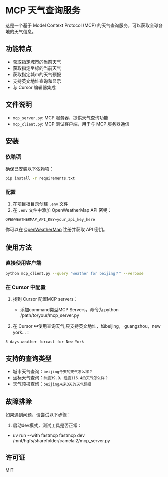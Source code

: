 # MCP 天气查询服务

这是一个基于 Model Context Protocol (MCP) 的天气查询服务，可以获取全球各地的天气信息。

## 功能特点

- 获取指定城市的当前天气
- 获取指定坐标的当前天气
- 获取指定城市的天气预报
- 支持英文地址查询和显示
- 与 Cursor 编辑器集成

## 文件说明

- `mcp_server.py`: MCP 服务器，提供天气查询功能
- `mcp_client.py`: MCP 测试客户端，用于与 MCP 服务器通信


## 安装

### 依赖项

确保已安装以下依赖项：

```bash
pip install -r requirements.txt
```

### 配置

1. 在项目根目录创建 `.env` 文件
2. 在 `.env` 文件中添加 OpenWeatherMap API 密钥：

```
OPENWEATHERMAP_API_KEY=your_api_key_here
```

你可以在 [OpenWeatherMap](https://openweathermap.org/api) 注册并获取 API 密钥。

## 使用方法

### 直接使用客户端

```bash
python mcp_client.py --query "weather for beijing？" --verbose
```



### 在 Cursor 中配置

1. 找到 Cursor 配置MCP servers：
   - 添加command类型MCP Servers，命令为 python /path/to/your/mcp_server.py

4. 在 Cursor 中使用查询天气,只支持英文地址，如beijing， guangzhou，new york...：

```
5 days weather forcast for New York
```

## 支持的查询类型

- 城市天气查询：`beijing今天的天气怎么样？`
- 坐标天气查询：`纬度39.9，经度116.4的天气怎么样？`
- 天气预报查询：`beijing未来3天的天气预报`

## 故障排除

如果遇到问题，请尝试以下步骤：

1. 启动dev模式，测试工具是否正常：
  - uv run --with fastmcp fastmcp dev /mnt/hgfs/sharefolder/camelai2/mcp_server.py

## 许可证

MIT 